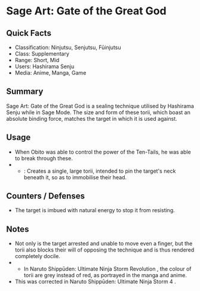# Sage Art: Gate of the Great God

## Quick Facts
- Classification: Ninjutsu, Senjutsu, Fūinjutsu
- Class: Supplementary
- Range: Short, Mid
- Users: Hashirama Senju
- Media: Anime, Manga, Game

## Summary
Sage Art: Gate of the Great God is a sealing technique utilised by Hashirama Senju while in Sage Mode. The size and form of these torii, which boast an absolute binding force, matches the target in which it is used against.

## Usage
- When Obito was able to control the power of the Ten-Tails, he was able to break through these.
- * : Creates a single, large torii, intended to pin the target's neck beneath it, so as to immobilise their head.

## Counters / Defenses
- The target is imbued with natural energy to stop it from resisting.

## Notes
- Not only is the target arrested and unable to move even a finger, but the torii also blocks their will of opposing the technique and is thus rendered completely docile.
- * In Naruto Shippūden: Ultimate Ninja Storm Revolution , the colour of torii are grey instead of red, as portrayed in the manga and anime.
- This was corrected in Naruto Shippūden: Ultimate Ninja Storm 4 .
